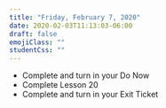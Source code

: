 ```yaml
---
title: "Friday, February 7, 2020"
date: 2020-02-03T11:13:03-06:00
draft: false
emojiClass: ""
studentCss: ""
---
```


- Complete and turn in your Do Now
- Complete Lesson 20
- Complete and turn in your Exit Ticket